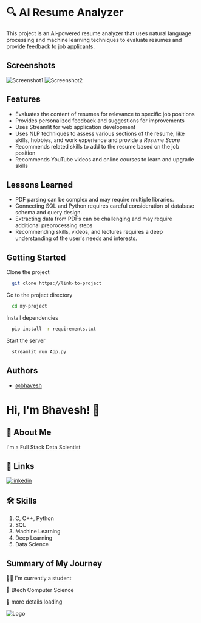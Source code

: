 
# 🔍 AI Resume Analyzer

This project is an AI-powered resume analyzer that uses natural language processing and machine learning techniques to evaluate resumes and provide feedback to job applicants.







## Screenshots

![Screenshot1](https://github.com/bhaveshk22/AI-Resume-Analyzer/assets/141263853/01bacdb1-8138-48ed-a9fa-bc33a3e0311e)              ![Screenshot2](https://github.com/bhaveshk22/AI-Resume-Analyzer/assets/141263853/b5b38a05-9c95-41c5-b2b1-9a3a1a3a8f10)



## Features

- Evaluates the content of resumes for relevance to specific job positions
- Provides personalized feedback and suggestions for improvements
- Uses Streamlit for web application development
- Uses NLP techniques to assess various sections of the resume, like skills, hobbies, and work experience and provide a *Resume Score*
- Recommends related skills to add to the resume based on the job position
- Recommends YouTube videos and online courses to learn and upgrade skills



## Lessons Learned

- PDF parsing can be complex and may require multiple libraries.
- Connecting SQL and Python requires careful consideration of database schema and query design.
- Extracting data from PDFs can be challenging and may require additional preprocessing steps
- Recommending skills, videos, and lectures requires a deep understanding of the user's needs and interests.


## Getting Started

Clone the project

```bash
  git clone https://link-to-project
```

Go to the project directory

```bash
  cd my-project
```

Install dependencies

```bash
  pip install -r requirements.txt
```

Start the server

```bash
  streamlit run App.py
```


## Authors

- [@bhavesh](https://github.com/bhaveshk22)


# Hi, I'm Bhavesh! 👋


## 🚀 About Me
I'm a Full Stack Data Scientist


## 🔗 Links
[![linkedin](https://img.shields.io/badge/linkedin-0A66C2?style=for-the-badge&logo=linkedin&logoColor=white)](https://www.linkedin.com/in/bhavesh-kabdwal-6ba30a25b)


## 🛠 Skills
1. C, C++, Python
2. SQL
3. Machine Learning
4. Deep Learning
5. Data Science


## Summary of My Journey
👩‍💻 I'm currently a student

🧠 Btech Computer Science

💬 more details loading

![Logo](https://github-readme-stats.vercel.app/api?username=bhaveshk22&&show_icons=true&title_color=ffffff&icon_color=bb2acf&text_color=daf7dc&bg_color=151515)

